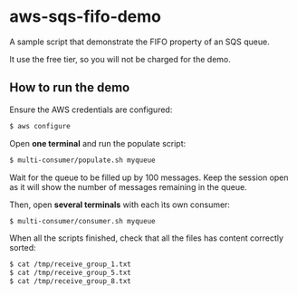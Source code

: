 # aws-sqs-fifo-demo

A sample script that demonstrate the FIFO property of an SQS queue.

It use the free tier, so you will not be charged for the demo.

## How to run the demo

Ensure the AWS credentials are configured:

```sh
$ aws configure
```

Open **one terminal** and run the populate script:

```sh
$ multi-consumer/populate.sh myqueue
```

Wait for the queue to be filled up by 100 messages. Keep the session open as it will show the number of messages remaining in the queue.

Then, open **several terminals** with each ìts own consumer:

```sh
$ multi-consumer/consumer.sh myqueue
```

When all the scripts finished, check that all the files has content correctly sorted:

```sh
$ cat /tmp/receive_group_1.txt
$ cat /tmp/receive_group_5.txt
$ cat /tmp/receive_group_8.txt
```